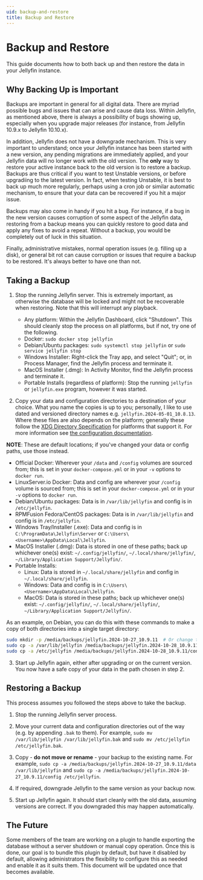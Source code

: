 ```yaml
---
uid: backup-and-restore
title: Backup and Restore
---
```


# Backup and Restore

This guide documents how to both back up and then restore the data in your Jellyfin instance.

## Why Backing Up is Important

Backups are important in general for all digital data. There are myriad possible bugs and issues that can arise and cause data loss. Within Jellyfin, as mentioned above, there is always a possibility of bugs showing up, especially when you upgrade major releases (for instance, from Jellyfin 10.9.x to Jellyfin 10.10.x).

In addition, Jellyfin does not have a downgrade mechanism. This is very important to understand; once your Jellyfin instance has been started with a new version, any pending migrations are immediately applied, and your Jellyfin data will no longer work with the old version. The **only** way to restore your active instance back to the old version is to restore a backup. Backups are thus critical if you want to test Unstable versions, or before upgradiing to the latest version. In fact, when testing Unstable, it is best to back up much more regularly, perhaps using a cron job or similar automatic mechanism, to ensure that your data can be recovered if you hit a major issue.

Backups may also come in handy if you hit a bug. For instance, if a bug in the new version causes corruption of some aspect of the Jellyfin data, restoring from a backup means you can quickly restore to good data and apply any fixes to avoid a repeat. Without a backup, you would be completely out of luck in this situation.

Finally, administrative mistakes, normal operation issues (e.g. filling up a disk), or general bit rot can cause corruption or issues that require a backup to be restored. It's always better to have one than not.

## Taking a Backup

1. Stop the running Jellyfin server. This is extremely important, as otherwise the database will be locked and might not be recoverable when restoring. Note that this will interrupt any playback.

   * Any platform: Within the Jellyfin Dashboard, click "Shutdown". This should cleanly stop the process on all platforms, but if not, try one of the following.
   * Docker: `sudo docker stop jellyfin`
   * Debian/Ubuntu packages: `sudo systemctl stop jellyfin` or `sudo service jellyfin stop`
   * Windows Installer: Right-click the Tray app, and select "Quit"; or, in Process Manager, find the Jellyfin process and terminate it.
   * MacOS Installer (.dmg): In Activity Monitor, find the Jellyfin process and terminate it.
   * Portable Installs (regardless of platform): Stop the running `jellyfin` or `jellyfin.exe` program, however it was started.

2. Copy your data and configuration directories to a destination of your choice. What you name the copies is up to you; personally, I like to use dated and versioned directory names e.g. `jellyfin.2024-05-01_10.8.13`. Where these files are also depends on the platform; generally these follow the [XDG Directory Specification](https://specifications.freedesktop.org/basedir-spec/latest/) for platforms that support it. For more information see [the configuration documentation](/docs/general/administration/configuration/#server-paths).

  **NOTE**: These are default locations; if you've changed your data or config paths, use those instead.

  * Official Docker: Wherever your `/data` and `/config` volumes are sourced from; this is set in your `docker-compose.yml` or in your `-v` options to `docker run`.
  * LinuxServer.io Docker: Data and config are wherever your `/config` volume is sourced from; this is set in your `docker-compose.yml` or in your `-v` options to `docker run`.
  * Debian/Ubuntu packages: Data is in `/var/lib/jellyfin` and config is in `/etc/jellyfin`.
  * RPMFusion Fedora/CentOS packages: Data is in `/var/lib/jellyfin` and config is in `/etc/jellyfin`.
  * Windows Tray/Installer (.exe): Data and config is in `C:\ProgramData\Jellyfin\Server` or `C:\Users\<Username>\AppData\Local\Jellyfin`.
  * MacOS Installer (.dmg): Data is stored in one of these paths; back up whichever one(s) exist: `~/.config/jellyfin/`, `~/.local/share/jellyfin/`, `~/Library/Application Support/Jellyfin/`.
  * Portable Installs:
     * Linux: Data is stored in `~/.local/share/jellyfin` and config in `~/.local/share/jellyfin`.
     * Windows: Data and config is in `C:\Users\<Username>\AppData\Local\Jellyfin`.
     * MacOS: Data is stored in these paths; back up whichever one(s) exist: `~/.config/jellyfin/`, `~/.local/share/jellyfin/`, `~/Library/Application Support/Jellyfin/`.

  As an example, on Debian, you can do this with these commands to make a copy of both directories into a single target directory:

  ```bash
  sudo mkdir -p /media/backups/jellyfin.2024-10-27_10.9.11  # Or change the path wherever in your system makes sense to you
  sudo cp -a /var/lib/jellyfin /media/backups/jellyfin.2024-10-28_10.9.11/data
  sudo cp -a /etc/jellyfin /media/backups/jellyfin.2024-10-28_10.9.11/config
  ```

3. Start up Jellyfin again, either after upgrading or on the current version. You now have a safe copy of your data in the path chosen in step 2.

## Restoring a Backup

This process assumes you followed the steps above to take the backup.

1. Stop the running Jellyfin server process.

2. Move your current data and configuration directories out of the way (e.g. by appending `.bak` to them). For example, `sudo mv /var/lib/jellyfin /var/lib/jellyfin.bak` and `sudo mv /etc/jellyfin /etc/jellyfin.bak`.

3. Copy - **do not move or rename** - your backup to the existing name. For example, `sudo cp -a /media/backups/jellyfin.2024-10-27_10.9.11/data /var/lib/jellyfin` and `sudo cp -a /media/backups/jellyfin.2024-10-27_10.9.11/config /etc/jellyfin`.

4. If required, downgrade Jellyfin to the same version as your backup now.

4. Start up Jellyfin again. It should start cleanly with the old data, assuming versions are correct. If you downgraded this may happen automatically.

## The Future

Some members of the team are working on a plugin to handle exporting the database without a server shutdown or manual copy operation. Once this is done, our goal is to bundle this plugin by default, but have it disabled by default, allowing administrators the flexibility to configure this as needed and enable it as it suits them. This document will be updated once that becomes available.
